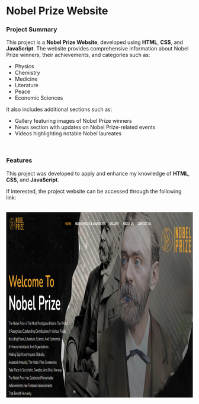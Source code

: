 # Nobel Prize Website
<div>
    <h3>Project Summary</h3>
    <p>
        This project is a <strong>Nobel Prize Website</strong>, developed using <strong>HTML</strong>,
        <strong>CSS</strong>, and <strong>JavaScript</strong>.
        The website provides comprehensive information about Nobel Prize winners, their achievements, and categories
        such as:
    </p>
    <ul>
        <li>Physics</li>
        <li>Chemistry</li>
        <li>Medicine</li>
        <li>Literature</li>
        <li>Peace</li>
        <li>Economic Sciences</li>
    </ul>
    <p>It also includes additional sections such as:</p>
    <ul>
        <li>Gallery featuring images of Nobel Prize winners</li>
        <li>News section with updates on Nobel Prize-related events</li>
        <li>Videos highlighting notable Nobel laureates</li>
    </ul>
    <br>
    <h3>Features</h3>
    <p>This project was developed to apply and enhance my knowledge of <strong>HTML</strong>, <strong>CSS</strong>, and
        <strong>JavaScript</strong>.</p>
    <p>If interested, the project website can be accessed through the following link:</p>
</div>
<br>
<div align="center">
    <a href="https://daniyal-khan-Nobel-Prize.netlify.app/" target="_blank">
        <img src="assests/images/banner/nobel_prize.png" alt="Nobel Prize Website Link" height="500px">
    </a>
</div>